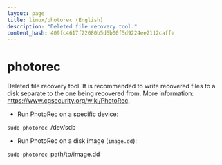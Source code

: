 ```yaml
---
layout: page
title: linux/photorec (English)
description: "Deleted file recovery tool."
content_hash: 409fc4617f22080b5d6b00f5d9224ee2112caffe
---
```

# photorec

Deleted file recovery tool.
It is recommended to write recovered files to a disk separate to the one being recovered from.
More information: <https://www.cgsecurity.org/wiki/PhotoRec>.

- Run PhotoRec on a specific device:

`sudo photorec `<span class="tldr-var badge badge-pill bg-dark-lm bg-white-dm text-white-lm text-dark-dm font-weight-bold">/dev/sdb</span>

- Run PhotoRec on a disk image (`image.dd`):

`sudo photorec `<span class="tldr-var badge badge-pill bg-dark-lm bg-white-dm text-white-lm text-dark-dm font-weight-bold">path/to/image.dd</span>

